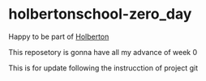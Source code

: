 # holbertonschool-zero_day
Happy to be part of [Holberton](http://holbertonschool.com "Title")

This reposetory is gonna have all my advance of week 0

This is for update following the instrucction of project git
